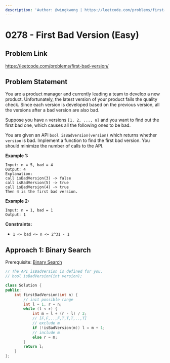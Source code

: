 ```yaml
---
description: 'Author: @wingkwong | https://leetcode.com/problems/first-bad-version/'
---
```


# 0278 - First Bad Version (Easy)

## Problem Link

https://leetcode.com/problems/first-bad-version/

## Problem Statement

You are a product manager and currently leading a team to develop a new product. Unfortunately, the latest version of your product fails the quality check. Since each version is developed based on the previous version, all the versions after a bad version are also bad.

Suppose you have `n` versions `[1, 2, ..., n]` and you want to find out the first bad one, which causes all the following ones to be bad.

You are given an API `bool isBadVersion(version)` which returns whether `version` is bad. Implement a function to find the first bad version. You should minimize the number of calls to the API.

**Example 1:**

```
Input: n = 5, bad = 4
Output: 4
Explanation:
call isBadVersion(3) -> false
call isBadVersion(5) -> true
call isBadVersion(4) -> true
Then 4 is the first bad version.
```

**Example 2:**

```
Input: n = 1, bad = 1
Output: 1
```

**Constraints:**

* `1 <= bad <= n <= 2^31 - 1`

## Approach 1: Binary Search

Prerequisite: [Binary Search](../../tutorials/basic-topics/binary-search)

<SolutionAuthor name="@wingkwong"/>

```cpp
// The API isBadVersion is defined for you.
// bool isBadVersion(int version);

class Solution {
public:
    int firstBadVersion(int n) {
        // init possible range
        int l = 1, r = n;
        while (l < r) {
            int m = l + (r - l) / 2;
            // [F,F,..,F,T,T,T,..,T]
            // exclude m
            if (!isBadVersion(m)) l = m + 1;
            // include m
            else r = m;
        }
        return l;
    }
};
```
